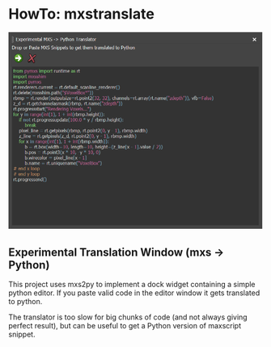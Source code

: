 # HowTo: mxstranslate
![Translate](doc/translate.png)

## Experimental Translation Window (mxs -> Python)

This project uses mxs2py to implement a dock widget
containing a simple python editor. If you paste
valid code in the editor window it gets translated
to python.

The translator is too slow for big chunks of code (and not
always giving perfect result), but can be useful to get
a Python version of maxscript snippet.
